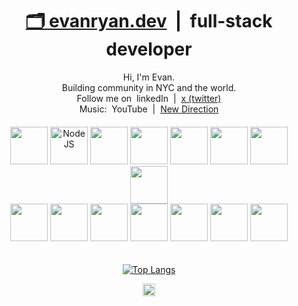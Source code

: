 <h1 align="center"><a href="https://evanryan.dev">🗂 evanryan.dev</a>&nbsp; |&nbsp; full-stack developer</h1>

<div align="center">
  Hi, I'm Evan.
</div>
<div align="center">
  Building community in NYC and the world.
</div>
<div align="center">
  Follow me on &nbsp;<a href="https://www.linkedin.com/in/evan-ryan-dev" style="text-decoration:none">linkedIn</a>&nbsp; | &nbsp;<a href="https://twitter.com/evanreesryan">x (twitter)</a>
</div>
<div align="center">
  Music: &nbsp;<a href="https://youtube.com/@evanryanbass" style="text-decoration:none">YouTube</a>&nbsp; | &nbsp;<a href="https://evanhundred.github.io/new-direction">New Direction</a>
</div>
<div style="height:20px">&nbsp;</div>

<div align="center">
<div>
  <img src="https://cdn.jsdelivr.net/gh/devicons/devicon/icons/javascript/javascript-original.svg" width="60" />
  <img src="https://cdn.jsdelivr.net/gh/devicons/devicon/icons/nodejs/nodejs-original.svg" alt="NodeJS" width="60" />
  <img src="https://cdn.jsdelivr.net/gh/devicons/devicon/icons/react/react-original.svg" width="60" />
  <img src="https://cdn.jsdelivr.net/gh/devicons/devicon/icons/redux/redux-original.svg" width="60" />
  <img src="https://cdn.jsdelivr.net/gh/devicons/devicon/icons/ruby/ruby-original.svg" width="60" />
  <img src="https://cdn.jsdelivr.net/gh/devicons/devicon/icons/rails/rails-plain.svg" width="60" />
  <img src="https://cdn.jsdelivr.net/gh/devicons/devicon/icons/postgresql/postgresql-original.svg" width="60" />
  <img src="https://cdn.jsdelivr.net/gh/devicons/devicon/icons/mongodb/mongodb-original.svg" width="60" />
</div>

<div>
  <img src="https://cdn.jsdelivr.net/gh/devicons/devicon@latest/icons/amazonwebservices/amazonwebservices-original-wordmark.svg" width="60" />
  <img src="https://cdn.jsdelivr.net/gh/devicons/devicon/icons/html5/html5-original.svg" width="60"/>
  <img src="https://cdn.jsdelivr.net/gh/devicons/devicon/icons/css3/css3-original.svg" width="60"/>
  <img src="https://cdn.jsdelivr.net/gh/devicons/devicon/icons/webpack/webpack-original.svg" width="60" />
  <img src="https://cdn.jsdelivr.net/gh/devicons/devicon/icons/git/git-original.svg" width="60"/>
  <img src="https://cdn.jsdelivr.net/gh/devicons/devicon/icons/docker/docker-original.svg" width="60"/>
  <img src="https://cdn.jsdelivr.net/gh/devicons/devicon/icons/bash/bash-original.svg" width="60"/>
</div>

<div style="height:20px">&nbsp;</div>

[![Top Langs](https://github-readme-stats.vercel.app/api/top-langs/?username=evanhundred&layout=donut-vertical)](https://github.com/anuraghazra/github-readme-stats)

<div>
  <img src="https://evanryan.dev/assets/ghReadme/stats-copy.png" style="height:20px" />
</div>
